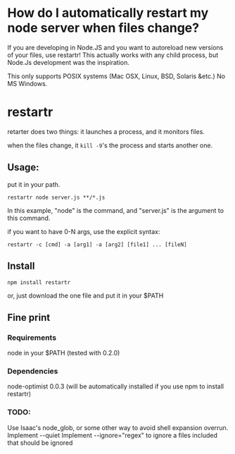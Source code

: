 # How do I automatically restart my node server when files change?

If you are developing in Node.JS and you want to autoreload new versions of your files, use restartr! This actually works with any child process, but Node.Js development was the inspiration.

This only supports POSIX systems (Mac OSX, Linux, BSD, Solaris &etc.)  No MS Windows.

# restartr

retarter does two things: it launches a process, and it monitors files.  

when the files change, it `kill -9`'s the process and starts another one.

## Usage:
put it in your path.

    restartr node server.js **/*.js

In this example, "node" is the command, and "server.js" is the argument to this command.

if you want to have 0-N args, use the explicit syntax:

    restartr -c [cmd] -a [arg1] -a [arg2] [file1] ... [fileN]


## Install

`npm install restartr`

or, just download the one file and put it in your $PATH

## Fine print
### Requirements
node in your $PATH (tested with 0.2.0)

### Dependencies
node-optimist 0.0.3 (will be automatically installed if you use npm to install restartr)

### TODO:
Use Isaac's node_glob, or some other way to avoid shell expansion overrun.
Implement --quiet
Implement --ignore="regex" to ignore a files included that should be ignored